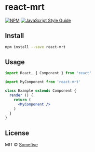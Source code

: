 # react-mrt

> 

[![NPM](https://img.shields.io/npm/v/react-mrt.svg)](https://www.npmjs.com/package/react-mrt) [![JavaScript Style Guide](https://img.shields.io/badge/code_style-standard-brightgreen.svg)](https://standardjs.com)

## Install

```bash
npm install --save react-mrt
```

## Usage

```jsx
import React, { Component } from 'react'

import MyComponent from 'react-mrt'

class Example extends Component {
  render () {
    return (
      <MyComponent />
    )
  }
}
```

## License

MIT © [Somefive](https://github.com/Somefive)
